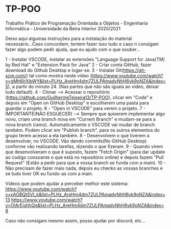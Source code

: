 # TP-POO
Trabalho Prático de Programação Orientada a Objetos - Engenharia Informática - Universidade da Beira Interior 2020/2021
 
Deixo aqui algumas instruções para a instalação do material necessário...Caso concordem, tentem fazer isso tudo e caso n consigam fazer algo podem pedir ajuda, que eu ajudo com o que souber...
 
1 - Instalar VSCODE, instalar as extensões "Language Support for Java(TM) by Red Hat" e "Extension Pack for Java"
2 - Criar conta GitHub, fazer download do Github Desktop e logar-se.
3 - Instalar Git(https://git-scm.com/) tal como mostra neste vídeo (https://www.youtube.com/watch?v=gMh6lrXibWY&list=PLHz_AreHm4dm7ZULPAmadvNhH6vk9oNZA&index=5), a partir do minuto 24. (Nas partes que não são iguais ao video, deixar tudo default).
4 - Clonar --> Acessar o repositório (https://github.com/GuilhermeTeixeira13/TP-POO), clicar em "Code" e depois em "Open on GitHub Desktop" e escolherem uma pasta para guardar o projeto.
6 - "Open in VSCODE" para verem o projeto.
7 - IMPORTANTE(NÃO ESQUECER) --> Sempre que quiserem implementar algo novo, criam uma branch nova em "Current Branch" e mudam-se para a nova branch (ramo). Automaticamente o VSCODE vai mudar de branch também. Podem clicar em "Publish branch", para os outros elementos do grupo terem acesso a ela também.
8 - Desenvolvem o que tiverem a desenvolver, no VSCODE. Vão dando commits(No GitHub Desktop) conforme vão realizando tarefas, dizendo o que fizeram.
9 - Quando virem que desenvolveram o que é suposto, fazem "Fetch Origin" (para dar update ao codigo consoante o que está no repositório online) e depois fazem "Pull Request" (Estão a pedir para que a vossa branch se funda com a main).
10 - Não precisam de fazer mais nada, depois eu checko as vossas branches e se tudo tiver OK eu fundo-as com a main.

Videos que podem ajudar a perceber melhor este sistema:
https://www.youtube.com/watch?v=xAOBQtSVI_k&list=PLHz_AreHm4dm7ZULPAmadvNhH6vk9oNZA&index=13
https://www.youtube.com/watch?v=OlArEishhQg&list=PLHz_AreHm4dm7ZULPAmadvNhH6vk9oNZA&index=8

Caso não consigam mesmo assim, posso ajudar por discord, etc...
